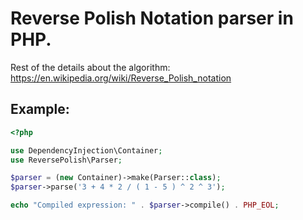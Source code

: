 # Reverse Polish Notation parser in PHP.

Rest of the details about the algorithm: https://en.wikipedia.org/wiki/Reverse_Polish_notation

## Example:

```php
<?php

use DependencyInjection\Container;
use ReversePolish\Parser;

$parser = (new Container)->make(Parser::class);
$parser->parse('3 + 4 * 2 / ( 1 - 5 ) ^ 2 ^ 3');

echo "Compiled expression: " . $parser->compile() . PHP_EOL;
```